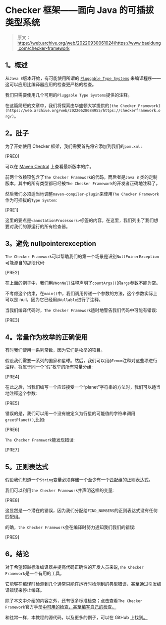 # Checker 框架——面向 Java 的可插拔类型系统

> 原文：<https://web.archive.org/web/20220930061024/https://www.baeldung.com/checker-framework>

## **1。概述**

从`Java 8`版本开始，有可能使用所谓的 [`Pluggable Type Systems`](https://web.archive.org/web/20220628084955/https://docs.oracle.com/javase/tutorial/java/annotations/type_annotations.html) 来编译程序——这可以应用比编译器应用的检查更严格的检查。

我们只需要使用几个可用的`Pluggable Type Systems`提供的注释。

在这篇简短的文章中，我们将探索由华盛顿大学提供的`[the Checker Framework](https://web.archive.org/web/20220628084955/https://checkerframework.org/)`。

## **2。肚子**

为了开始使用 Checker 框架，我们需要首先将它添加到我们的`pom.xml:`

[PRE0]

可以在 [Maven Central](https://web.archive.org/web/20220628084955/https://search.maven.org/classic/#search%7Cgav%7C1%7Cg%3A%22org.checkerframework%22%20AND%20a%3A%22checker%22) 上查看最新版本的库。

前两个依赖项包含了`The Checker Framework`的代码，而后者是`Java 8` 类的定制版本，其中的所有类型都已经被`The Checker Framework`的开发者正确地注释了。

然后我们必须适当地调整`maven-compiler-plugin`来使用`The Checker Framework`作为可插拔的`Type System`:

[PRE1]

这里的要点是`<annotationProcessors>`标签的内容。在这里，我们列出了我们想要对我们的源运行的所有检查器。

## **3。避免 nullpointerexception**

`The Checker Framework`可以帮助我们的第一个场景是识别`NullPoinerException`可能源自的那段代码:

[PRE2]

在上面的例子中，我们用`@NonNull`注释声明了`countArgs()`的`args`参数不能为空。

不考虑这个约束，在`main()`中，我们调用传递一个参数的方法，这个参数实际上可以是 null，因为它已经用`@Nullable`进行了注释。

当我们编译代码时，`The Checker Framework`适时地警告我们代码中可能有错误:

[PRE3]

## **4。常量作为枚举的正确使用**

有时我们使用一系列常数，因为它们是枚举的项目。

假设我们需要一系列的国家和星球。然后，我们可以用`@Fenum`注释对这些项进行注释，将属于同一个“假”枚举的所有常量分组:

[PRE4]

在此之后，当我们编写一个应该接受一个“planet”字符串的方法时，我们可以适当地注释这个参数:

[PRE5]

错误的是，我们可以用一个没有被定义为行星的可能值的字符串调用`greetPlanet()`,比如:

[PRE6]

`The Checker Framework`能发现错误:

[PRE7]

## **5。正则表达式**

假设我们知道一个`String`变量必须存储一个至少有一个匹配组的正则表达式。

我们可以利用`the Checker Framework`并声明这样的变量:

[PRE8]

这显然是一个潜在的错误，因为我们分配给`FIND_NUMBERS`的正则表达式没有任何匹配组。

的确，`the Checker Framework`会在编译时努力通知我们我们的错误:

[PRE9]

## **6。结论**

对于希望超越标准编译器并提高代码正确性的开发人员来说,`The Checker Framework`是一个有用的工具。

它能够在编译时检测到几个通常只能在运行时检测到的典型错误，甚至通过引发编译错误来停止编译。

除了本文中介绍的内容之外，还有很多标准检查；点击查看`The Checker Framework`官方手册[中可用的检查，甚至编写自己的检查。](https://web.archive.org/web/20220628084955/https://checkerframework.org/manual/)

和往常一样，本教程的源代码，以及更多的例子，可以在 GitHub 上找到[。](https://web.archive.org/web/20220628084955/https://github.com/eugenp/tutorials/tree/master/checker-plugin/)